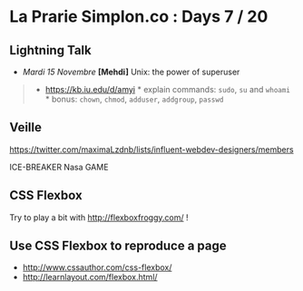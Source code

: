 # La Prarie Simplon.co : Days 7 / 20

## Lightning Talk

- _Mardi 15 Novembre_ **[Mehdi]** Unix: the power of superuser
>   * https://kb.iu.edu/d/amyi
    * explain commands: `sudo`, `su` and `whoami`
    * bonus: `chown`, `chmod`, `adduser`, `addgroup`, `passwd`



## Veille

https://twitter.com/maximaLzdnb/lists/influent-webdev-designers/members


ICE-BREAKER Nasa GAME


## CSS Flexbox

Try to play a bit with http://flexboxfroggy.com/ !

## Use CSS Flexbox to reproduce a page

* http://www.cssauthor.com/css-flexbox/
* http://learnlayout.com/flexbox.html/

